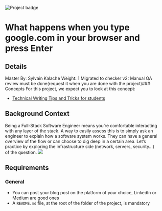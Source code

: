  ![Project badge](https://intranet.hbtn.io/assets/pathway/001_color-bb105595db22648e67fe1bf13ccc170165764f9c481034cdfd49dbb416af34af.png) 
# What happens when you type google.com in your browser and press Enter
## Details
Master By: Sylvain Kalache Weight: 1 Migrated to checker v2: Manual QA review must be done(request it when you are done with the project)### Concepts
For this project, we expect you to look at this concept:
* [Technical Writing Tips and Tricks for students](https://intranet.hbtn.io/concepts/816) 

## Background Context
Being a Full-Stack Software Engineer means you’re comfortable interacting with any layer of the stack.
A way to easily assess this is to simply ask an engineer to explain how a software system works. They can have a general overview of the flow or can choose to dig deep in a certain area.
Let’s practice by exploring the infrastructure side (network, servers, security…) of the question.
 ![](https://s3.eu-west-3.amazonaws.com/hbtn.intranet.project.files/holbertonschool-sysadmin_devops/298/aJPw3mw.jpg) 

## Requirements
### General
* You can post your blog post on the platform of your choice, LinkedIn or Medium are good ones
* A  ` README.md `  file, at the root of the folder of the project, is mandatory